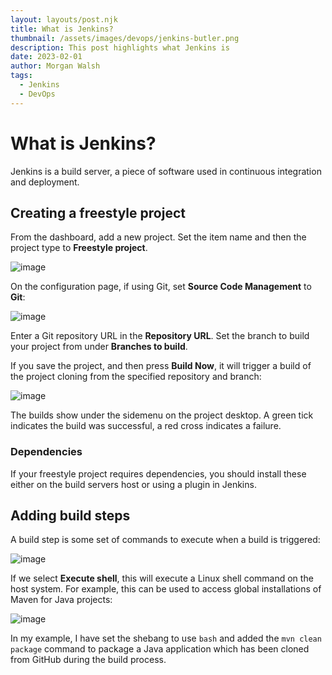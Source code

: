 ```yaml
---
layout: layouts/post.njk
title: What is Jenkins?
thumbnail: /assets/images/devops/jenkins-butler.png
description: This post highlights what Jenkins is
date: 2023-02-01
author: Morgan Walsh
tags:
  - Jenkins
  - DevOps
---
```


# What is Jenkins?

Jenkins is a build server, a piece of software used in continuous integration and deployment.

## Creating a freestyle project

From the dashboard, add a new project. Set the item name and then the project type to **Freestyle project**.

![image](https://user-images.githubusercontent.com/29315632/215785477-3177e572-6f6e-4ca8-b42f-528b781c736d.png)

On the configuration page, if using Git, set **Source Code Management** to **Git**:

![image](https://user-images.githubusercontent.com/29315632/215785964-d56d4afd-00d3-473b-9b28-7725ec8026ff.png)

Enter a Git repository URL in the **Repository URL**. Set the branch to build your project from under **Branches to build**.

If you save the project, and then press **Build Now**, it will trigger a build of the project cloning from the specified repository and branch:

![image](https://user-images.githubusercontent.com/29315632/215789030-24e42ae2-4cdd-442f-a51e-3031ff125fc0.png)
 
 The builds show under the sidemenu on the project desktop. A green tick indicates the build was successful, a red cross indicates a failure.

### Dependencies

If your freestyle project requires dependencies, you should install these either on the build servers host or using a plugin in Jenkins.

## Adding build steps

A build step is some set of commands to execute when a build is triggered:

![image](https://user-images.githubusercontent.com/29315632/216031105-38782b02-a04b-49ea-9d90-c4f1e624da2f.png)

If we select **Execute shell**, this will execute a Linux shell command on the host system. For example, this can be used to access global installations of Maven for Java projects:

![image](https://user-images.githubusercontent.com/29315632/216031542-7ea714f9-0577-4406-9fa5-507ed9d8e361.png)

In my example, I have set the shebang to use `bash` and added the `mvn clean package` command to package a Java application which has been cloned from GitHub during the build process.
